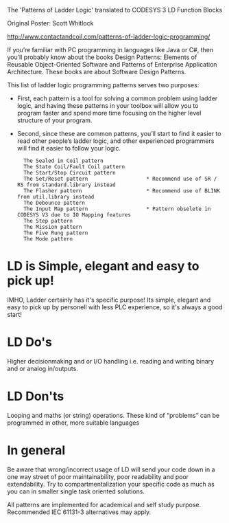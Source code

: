 The 'Patterns of Ladder Logic' translated to CODESYS 3 LD Function Blocks

Original Poster: Scott Whitlock

http://www.contactandcoil.com/patterns-of-ladder-logic-programming/

If you’re familiar with PC programming in languages like Java or C#, then you’ll probably know about the books Design Patterns: Elements of Reusable Object-Oriented Software and Patterns of Enterprise Application Architecture. These books are about Software Design Patterns.

This list of ladder logic programming patterns serves two purposes: 

* First, each pattern is a tool for solving a common problem using ladder logic, and having these patterns in your toolbox will allow you to program faster and spend more time focusing on the higher level structure of your program. 

* Second, since these are common patterns, you’ll start to find it easier to read other people’s ladder logic, and other experienced programmers will find it easier to follow your logic.

        The Sealed in Coil pattern              
        The State Coil/Fault Coil pattern               
        The Start/Stop Circuit pattern                          
        The Set/Reset pattern                   * Recommend use of SR / RS from standard.library instead
        The Flasher pattern                     * Recommend use of BLINK from util.library instead
        The Debounce pattern
        The Input Map pattern                   * Pattern obselete in CODESYS V3 due to IO Mapping features
        The Step pattern
        The Mission pattern
        The Five Rung pattern
        The Mode pattern



# LD is Simple, elegant and easy to pick up!
IMHO, Ladder certainly has it's specific purpose! 
Its simple, elegant and easy to pick up by personell with less PLC experience, so it's always a good start!

# LD Do's
Higher decisionmaking and or I/O handling i.e. reading and writing binary and or analog in/outputs.

# LD Don'ts
Looping and maths (or string) operations. 
These kind of “problems” can be programmed in other, more suitable languages

# In general
Be aware that wrong/incorrect usage of LD will send your code down in a one way street of poor maintainability, poor readability and poor extendability. Try to compartmentalization your specific code as much as you can in smaller single task oriented solutions. 

All patterns are implemented for academical and self study purpose. 
Recommended IEC 61131-3 alternatives may apply.
